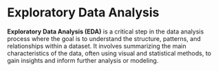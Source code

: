 # Exploratory Data Analysis

**Exploratory Data Analysis (EDA)** is a critical step in the data analysis process where the goal is to understand the structure, patterns, and relationships within a dataset. It involves summarizing the main characteristics of the data, often using visual and statistical methods, to gain insights and inform further analysis or modeling.

